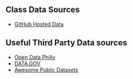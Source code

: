 ## Class Data Sources
- [GitHub Hosted Data](https://github.com/CPLN690-MUSA610/datasets)

## Useful Third Party Data sources
- [Open Data Philly](https://opendataphilly.org)
- [DATA.GOV](http://www.data.gov/)
- [Awesome Public
  Datasets](https://github.com/caesar0301/awesome-public-datasets)


